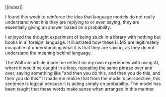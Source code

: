 [[index]]

I found this week to reinforce the idea that language models do not really understand what it is they are replying to or even saying, they are essentially giving an answer based on a probability.

I enjoyed the thought experiment of being stuck in a library with nothing but books in a 'foreign' language. It illustrated how these LLMS are legitimately incapable of understanding what it is that they are saying, as they do not understand the meaning behind language.

The Wolfram article made me reflect on my own experiences with using AI, where it would be caught in a loop, repeating the same phrase over and over, saying something like "and then you do this, and then you do this, and then you do this." It made me realize that from the model's perspective, this sentence is logical because it is acting simply on probability. The model has been taught that these words make sense when arranged in this manner.











